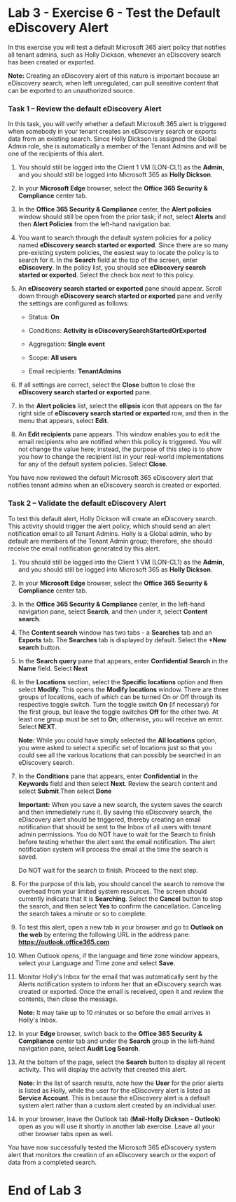 # Lab 3 - Exercise 6 - Test the Default eDiscovery Alert

In this exercise you will test a default Microsoft 365 alert policy that notifies all tenant admins, such as Holly Dickson, whenever an eDiscovery search has been created or exported.

**Note:** Creating an eDiscovery alert of this nature is important because an eDiscovery search, when left unregulated, can pull sensitive content that can be exported to an unauthorized source.

### Task 1 – Review the default eDiscovery Alert

In this task, you will verify whether a default Microsoft 365 alert is triggered when somebody in your tenant creates an eDiscovery search or exports data from an existing search. Since Holly Dickson is assigned the Global Admin role, she is automatically a member of the Tenant Admins and will be one of the recipients of this alert. 

1. You should still be logged into the Client 1 VM (LON-CL1) as the **Admin,** and you should still be logged into Microsoft 365 as **Holly Dickson**. 

2. In your **Microsoft Edge** browser, select the **Office 365 Security &amp; Compliance** center tab.

3. In the **Office 365 Security &amp; Compliance** center, the **Alert policies** window should still be open from the prior task; if not, select **Alerts** and then **Alert Policies** from the left-hand navigation bar. <br/>

4. You want to search through the default system policies for a policy named **eDiscovery search started or exported**. Since there are so many pre-existing system policies, the easiest way to locate the policy is to search for it. In the **Search** field at the top of the screen, enter **eDiscovery**. In the policy list, you should see **eDiscovery search started or exported**. Select the check box next to this policy.

5. An **eDiscovery search started or exported** pane should appear. Scroll down through **eDiscovery search started or exported** pane and verify the settings are configured as follows:

	- Status: **On**
	
	- Conditions: **Activity is eDiscoverySearchStartedOrExported**

	- Aggregation: **Single event**

	- Scope: **All users**

	- Email recipients: **TenantAdmins**

6. If all settings are correct, select the **Close** button to close the **eDiscovery search started or exported** pane.

7. In the **Alert policies** list, select the **ellipsis** icon that appears on the far right side of **eDiscovery search started or exported** row, and then in the menu that appears, select **Edit**.

8. An **Edit recipients** pane appears. This window enables you to edit the email recipients who are notified when this policy is triggered. You will not change the value here; instead, the purpose of this step is to show you how to change the recipient list in your real-world implementations for any of the default system policies. Select **Close**.

You have now reviewed the default Microsoft 365 eDiscovery alert that notifies tenant admins when an eDiscovery search is created or exported.

### Task 2 – Validate the default eDiscovery Alert

To test this default alert, Holly Dickson will create an eDiscovery search. This activity should trigger the alert policy, which should send an alert notification email to all Tenant Admins. Holly is a Global admin, who by default are members of the Tenant Admin group; therefore, she should receive the email notification generated by this alert. 

1. You should still be logged into the Client 1 VM (LON-CL1) as the **Admin,** and you should still be logged into Microsoft 365 as **Holly Dickson**. 

2. In your **Microsoft Edge** browser, select the **Office 365 Security &amp; Compliance** center tab. 

3. In the **Office 365 Security &amp; Compliance** center, in the left-hand navigation pane, select **Search**, and then under it, select **Content search**.

4. The **Content search** window has two tabs - a **Searches** tab and an **Exports** tab. The **Searches** tab is displayed by default. Select the **+New search** button.

5. In the **Search query** pane that appears, enter **Confidential Search** in the **Name** field. Select **Next**

6. In the **Locations** section, select the **Specific locations** option and then select **Modify**. This opens the **Modify locations** window. There are three groups of locations, each of which can be turned On or Off through its respective toggle switch. Turn the toggle switch **On** (if necessary) for the first group, but leave the toggle switches **Off** for the other two. At least one group must be set to **On**; otherwise, you will receive an error. Select **NEXT**. <br/>

	**Note:** While you could have simply selected the **All locations** option, you were asked to select a specific set of locations just so that you could see all the various locations that can possibly be searched in an eDiscovery search.

7.  In the **Conditions** pane that appears, enter **Confidential** in the **Keywords** field and then select **Next**. Review the search content and select **Submit**.Then select **Done**  <br/>

	**Important:** When you save a new search, the system saves the search and then immediately runs it. By saving this eDiscovery search, the eDiscovery alert should be triggered, thereby creating an email notification that should be sent to the Inbox of all users with tenant admin permissions. You do NOT have to wait for the Search to finish before testing whether the alert sent the email notification. The alert notification system will process the email at the time the search is saved. <br/>
	
	Do NOT wait for the search to finish. Proceed to the next step.
	
8. For the purpose of this lab, you should cancel the search to remove the overhead from your limited system resources. The screen should currently indicate that it is **Searching**. Select the **Cancel** button to stop the search, and then select **Yes** to confirm the cancellation. Canceling the search takes a minute or so to complete. 
	
9. To test this alert, open a new tab in your browser and go to **Outlook on the web** by entering the following URL in the address pane: **https://outlook.office365.com**

10. When Outlook opens, if the language and time zone window appears, select your Language and Time zone and select **Save**. 

11. Monitor Holly's Inbox for the email that was automatically sent by the Alerts notification system to inform her that an eDiscovery search was created or exported. Once the email is received, open it and review the contents, then close the message. <br/>

	**Note:** It may take up to 10 minutes or so before the email arrives in Holly's Inbox.

12. In your **Edge** browser, switch back to the **Office 365 Security &amp; Compliance** center tab and under the **Search** group in the left-hand navigation pane, select **Audit Log Search**. 

13. At the bottom of the page, select the **Search** button to display all recent activity. This will display the activity that created this alert. <br/>

	**Note:** In the list of search results, note how the **User** for the prior alerts is listed as Holly, while the user for the eDiscovery alert is listed as **Service Account**. This is because the eDiscovery alert is a default system alert rather than a custom alert created by an individual user.

14. In your browser, leave the Outlook tab (**Mail-Holly Dickson - Outlook**) open as you will use it shortly in another lab exercise. Leave all your other browser tabs open as well.

You have now successfully tested the Microsoft 365 eDiscovery system alert that monitors the creation of an eDiscovery search or the export of data from a completed search.


# End of Lab 3

